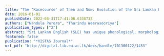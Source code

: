 ```yaml
---
title: "The ‘Racecourse' of Then and Now: Evolution of the Sri Lankan English Vocabulary Over Two Generations of SLE Speakers"
date: 2016-01-01
publishDate: 2022-08-31T17:41:08.633873Z
authors: ["Nandula Perera", "Tharindu Weerasooriya"]
publication_types: ["2"]
abstract: "Sri Lankan English (SLE) has unique phonological, morphological, lexical and syntactic features which have gradually developed since the introduction of English to Sri Lanka. Vocabulary is one of the first features to develop in SLE. Although the SLE vocabulary has been studied and recorded, its generational difference has not been examined. The objective of the study was to investigate if the ‘generational change' observable in the SLE vocabulary could be considered an evolution. This was done through a qualitative, comparative analysis of the vocabulary used in the decades 1955 – 1965 and 2005 – 2015. The theoretical base of the research was defined using two theories of language evolution: the apparent-time hypothesis and age-gradedness. The primary data was taken from the Ceylon Observer of the decade 1955 – 1965 and the Sunday Observer of the decade 2005 - 2015. The words were used in a questionnaire survey of 60 participants of which 30 were of the age 15 – 25 years and 30 were of the age 65- 75 years. The results of the survey were then analyzed in detail through 10 interviews. The surveys and the interviews were conducted to prove/disprove the age-gradedness of the SLE vocabulary and to prove/disprove the apparent-time hypothesis in relation to the SLE vocabulary. Most of the vocabulary used disproved age-gradedness. The usages of these terms were found to be generation specific, which supported that the SLE vocabulary is not age-graded. The interviews supported the apparent-time hypotheses as the older generation showed that their vocabulary has not changed significantly over the years. From these observations, it could be concluded that within the scope of the research, the generational difference observable in the SLE vocabulary over 60 years could be termed an evolution."
featured: false
publication: "*VISTAS Journal*"
url_pdf: "http://digital.lib.ou.ac.lk/docs/handle/701300122/1453"
---
```


